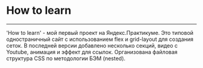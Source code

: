 # How to learn
***
'How to learn' - мой первый проект на Яндекс.Практикуме. Это типовой одностраничный сайт с использованием flex и grid-layout для создания сеток. 
В последней версии добавлено несколько секций, видео c Youtube, анимация и эффект для ссылок. Организована файловая структура CSS по методологии БЭМ (nested).